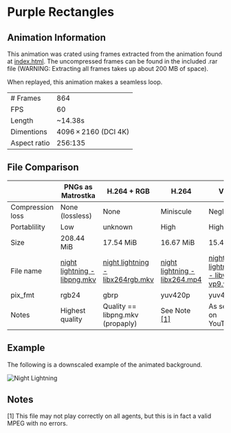 # Purple Rectangles
## Animation Information

This animation was crated using frames extracted from the animation found at [index.html](./index.html). The uncompressed frames can be found in the included .rar file (WARNING: Extracting all frames takes up about 200 MB of space).

When replayed, this animation makes a seamless loop.

| | |
|---|---|
| # Frames | 864 |
| FPS | 60 |
| Length | ~14.38s |
| Dimentions | 4096 × 2160 (DCI 4K) |
| Aspect ratio | 256:135 |

## File Comparison

|                  | PNGs as Matrostka          | H.264 + RGB                      | H.264                        | VP9                                  |
|------------------|----------------------------|----------------------------------|------------------------------|--------------------------------------|
| Compression loss | None (lossless)            | None                             | Miniscule                    | Negligible                           |
| Portablility     | Low                        | unknown                          | High                         | High                                 |
| Size             | 208.44 MiB                 | 17.54 MiB                        | 16.67 MiB                    | 15.46 MiB                            |
| File name        | [night lightning - libpng.mkv](./night%20lightning%20-%20libpng.mkv) | [night lightning - libx264rgb.mkv](night%20lightning%20-%20libx264rgb.mkv) | [night lightning - libx264.mp4](./night%20lightning%20-%20libx264.mp4) | [night lightning - libvpx-vp9.webm](./night%20lightning%20-%20libvpx-vp9.webm) |
| pix_fmt          | rgb24                      | gbrp                             | yuv420p                      | yuv420p                              |
| Notes            | Highest quality            | Quality == libpng.mkv (propaply) | See Note [\[1\]](#Notes)     | As seen on YouTube                   |

## Example

The following is a downscaled example of the animated background.

![Night Lightning](night%20lightning%20-%20example.gif)

## Notes

\[1\] This file may not play correctly on all agents, but this is in fact a valid MPEG with no errors.